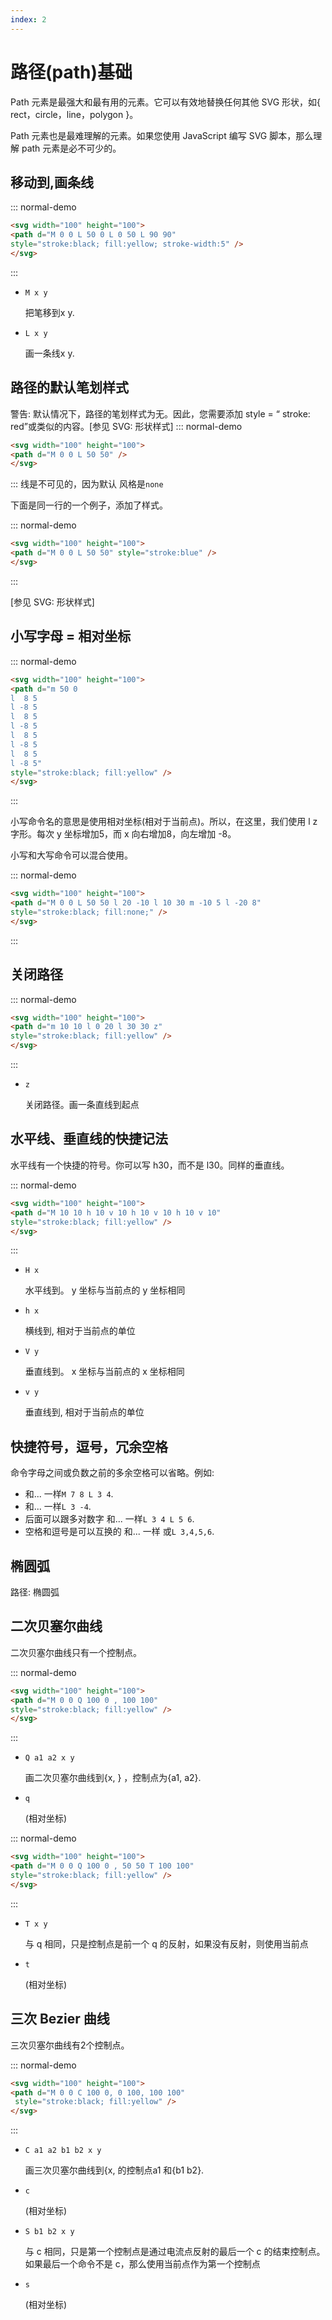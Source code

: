 ```yaml
---
index: 2
---
```

# 路径(path)基础

Path 元素是最强大和最有用的元素。它可以有效地替换任何其他 SVG 形状，如{ rect，circle，line，polygon }。

Path 元素也是最难理解的元素。如果您使用 JavaScript 编写 SVG 脚本，那么理解 path 元素是必不可少的。

## 移动到,画条线

::: normal-demo

```html
<svg width="100" height="100">
<path d="M 0 0 L 50 0 L 0 50 L 90 90"
style="stroke:black; fill:yellow; stroke-width:5" />
</svg>
```

:::

- `M x y`

  把笔移到x y.

- `L x y`

  画一条线x y.

## 路径的默认笔划样式

警告: 默认情况下，路径的笔划样式为无。因此，您需要添加 style = “ stroke: red”或类似的内容。[参见 SVG: 形状样式]
::: normal-demo

```html
<svg width="100" height="100">
<path d="M 0 0 L 50 50" />
</svg>
```

:::
线是不可见的，因为默认 风格是`none`

下面是同一行的一个例子，添加了样式。

::: normal-demo

```html
<svg width="100" height="100">
<path d="M 0 0 L 50 50" style="stroke:blue" />
</svg>
```

:::

[参见 SVG: 形状样式]

## 小写字母 = 相对坐标

::: normal-demo

```html
<svg width="100" height="100">
<path d="m 50 0
l  8 5
l -8 5
l  8 5
l -8 5
l  8 5
l -8 5
l  8 5
l -8 5"
style="stroke:black; fill:yellow" />
</svg>
```

:::

小写命令名的意思是使用相对坐标(相对于当前点)。所以，在这里，我们使用 l z 字形。每次 y 坐标增加5，而 x 向右增加8，向左增加 -8。

小写和大写命令可以混合使用。

::: normal-demo

```html
<svg width="100" height="100">
<path d="M 0 0 L 50 50 l 20 -10 l 10 30 m -10 5 l -20 8"
style="stroke:black; fill:none;" />
</svg>
```

:::

## 关闭路径

::: normal-demo

```html
<svg width="100" height="100">
<path d="m 10 10 l 0 20 l 30 30 z"
style="stroke:black; fill:yellow" />
</svg>
```

:::

- `z`

  关闭路径。画一条直线到起点

## 水平线、垂直线的快捷记法

水平线有一个快捷的符号。你可以写 h30，而不是 l30。同样的垂直线。

::: normal-demo

```html
<svg width="100" height="100">
<path d="M 10 10 h 10 v 10 h 10 v 10 h 10 v 10"
style="stroke:black; fill:yellow" />
</svg>
```

:::

- `H x`

  水平线到。 y 坐标与当前点的 y 坐标相同

- `h x`

  横线到, 相对于当前点的单位

- `V y`

  垂直线到。 x 坐标与当前点的 x 坐标相同

- `v y`

  垂直线到, 相对于当前点的单位

## 快捷符号，逗号，冗余空格

命令字母之间或负数之前的多余空格可以省略。例如:

- 和... 一样`M 7 8 L 3 4`.
- 和... 一样`L 3 -4`.
- 后面可以跟多对数字 和... 一样`L 3 4 L 5 6`.
- 空格和逗号是可以互换的 和... 一样 或`L 3,4,5,6`.

## 椭圆弧

路径: 椭圆弧

## 二次贝塞尔曲线

二次贝塞尔曲线只有一个控制点。

::: normal-demo

```html
<svg width="100" height="100">
<path d="M 0 0 Q 100 0 , 100 100"
style="stroke:black; fill:yellow" />
</svg>
```

:::

- `Q a1 a2 x y`

  画二次贝塞尔曲线到{x, } ，控制点为{a1, a2}.

- `q`

  (相对坐标)

::: normal-demo

```html
<svg width="100" height="100">
<path d="M 0 0 Q 100 0 , 50 50 T 100 100"
style="stroke:black; fill:yellow" />
</svg>
```

:::

- `T x y`

  与 q 相同，只是控制点是前一个 q 的反射，如果没有反射，则使用当前点

- `t`

  (相对坐标)

## 三次 Bezier 曲线

三次贝塞尔曲线有2个控制点。

::: normal-demo

```html
<svg width="100" height="100">
<path d="M 0 0 C 100 0, 0 100, 100 100"
 style="stroke:black; fill:yellow" />
</svg>
```

:::

- `C a1 a2 b1 b2 x y`

  画三次贝塞尔曲线到{x, 的控制点a1 和{b1 b2}.

- `c`

  (相对坐标)

- `S b1 b2 x y`

  与 c 相同，只是第一个控制点是通过电流点反射的最后一个 c 的结束控制点。如果最后一个命令不是 c，那么使用当前点作为第一个控制点

- `s`

  (相对坐标)
